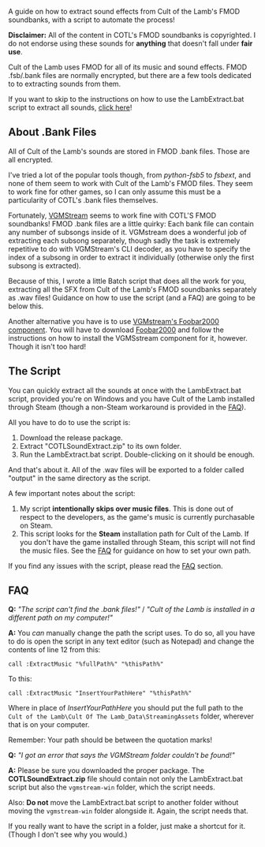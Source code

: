 A guide on how to extract sound effects from Cult of the Lamb's FMOD soundbanks, with a script to automate the process!

**Disclaimer:** All of the content in COTL's FMOD soundbanks is copyrighted. I do not endorse using these sounds for **anything** that doesn't fall under **fair use**.

Cult of the Lamb uses FMOD for all of its music and sound effects. FMOD .fsb/.bank files are normally encrypted, but there are a few tools dedicated to to extracting sounds from them.

If you want to skip to the instructions on how to use the LambExtract.bat script to extract all sounds, [click here](#the-script)!

## About .Bank Files
All of Cult of the Lamb's sounds are stored in FMOD .bank files. Those are all encrypted.

I've tried a lot of the popular tools though, from *python-fsb5* to *fsbext*, and none of them seem to work with Cult of the Lamb's FMOD files. They seem to work fine for other games, so I can only assume this must be a particularity of COTL's .bank files themselves.

Fortunately, [VGMStream](https://github.com/vgmstream/vgmstream) seems to work fine with COTL'S FMOD soundbanks! FMOD .bank files are a little quirky: Each bank file can contain any number of subsongs inside of it. VGMstream does a wonderful job of extracting each subsong separately, though sadly the task is extremely repetitive to do with VGMStream's CLI decoder, as you have to specify the index of a subsong in order to extract it individually (otherwise only the first subsong is extracted).

Because of this, I wrote a little Batch script that does all the work for you, extracting all the SFX from Cult of the Lamb's FMOD soundbanks separately as .wav files! Guidance on how to use the script (and a FAQ) are going to be below this.

Another alternative you have is to use [VGMstream's Foobar2000 component](https://github.com/vgmstream/vgmstream/blob/master/doc/USAGE.md#foo_input_vgmstream-foobar2000-plugin). You will have to download [Foobar2000](https://www.foobar2000.org/) and follow the instructions on how to install the VGMSstream component for it, however. Though it isn't too hard!

## The Script
You can quickly extract all the sounds at once with the LambExtract.bat script, provided you're on Windows and you have Cult of the Lamb installed through Steam (though a non-Steam workaround is provided in the [FAQ](#FAQ)).

All you have to do to use the script is:

1. Download the release package.
2. Extract "COTLSoundExtract.zip" to its own folder.
3. Run the LambExtract.bat script. Double-clicking on it should be enough.

And that's about it. All of the .wav files will be exported to a folder called "output" in the same directory as the script.

A few important notes about the script:
1. My script **intentionally skips over music files**. This is done out of respect to the developers, as the game's music is currently purchasable on Steam.
2. This script looks for the **Steam** installation path for Cult of the Lamb. If you don't have the game installed through Steam, this script will not find the music files. See the [FAQ](#FAQ) for guidance on how to set your own path.

If you find any issues with the script, please read the [FAQ](#FAQ) section.

## FAQ

**Q:** *"The script can't find the .bank files!"* / *"Cult of the Lamb is installed in a different path on my computer!"*

**A:** You *can* manually change the path the script uses. To do so, all you have to do is open the script in any text editor (such as Notepad) and change the contents of line 12 from this:
```batch
call :ExtractMusic "%fullPath%" "%thisPath%"
```
To this:
```batch
call :ExtractMusic "InsertYourPathHere" "%thisPath%"
```
Where in place of *InsertYourPathHere* you should put the full path to the `Cult of the Lamb\Cult Of The Lamb_Data\StreamingAssets` folder, wherever that is on your computer.

Remember: Your path should be between the quotation marks!


**Q:** *"I got an error that says the VGMStream folder couldn't be found!"*

**A:** Please be sure you downloaded the proper package. The **COTLSoundExtract.zip** file should contain not only the LambExtract.bat script but also the `vgmstream-win` folder, which the script needs.

Also: **Do not** move the LambExtract.bat script to another folder without moving the `vgmstream-win` folder alongside it. Again, the script needs that. 

If you really want to have the script in a folder, just make a shortcut for it. (Though I don't see why you would.)